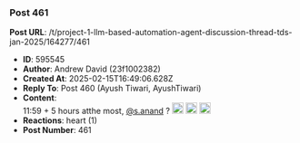 ### Post 461
**Post URL**: /t/project-1-llm-based-automation-agent-discussion-thread-tds-jan-2025/164277/461
- **ID**: 595545
- **Author**: Andrew David (23f1002382)
- **Created At**: 2025-02-15T16:49:06.628Z
- **Reply To**: Post 460 (Ayush Tiwari, AyushTiwari)
- **Content**:  
  11:59 + 5 hours atthe most, <a class="mention" href="/u/s.anand">@s.anand</a> ? <img src="https://emoji.discourse-cdn.com/google/face_holding_back_tears.png?v=12" title=":face_holding_back_tears:" class="emoji" alt=":face_holding_back_tears:" loading="lazy" width="20" height="20"> <img src="https://emoji.discourse-cdn.com/google/face_holding_back_tears.png?v=12" title=":face_holding_back_tears:" class="emoji" alt=":face_holding_back_tears:" loading="lazy" width="20" height="20"> <img src="https://emoji.discourse-cdn.com/google/face_holding_back_tears.png?v=12" title=":face_holding_back_tears:" class="emoji" alt=":face_holding_back_tears:" loading="lazy" width="20" height="20">
- **Reactions**: heart (1)
- **Post Number**: 461

